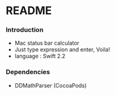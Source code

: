 # README #

### Introduction ###

* Mac status bar calculator
* Just type expression and enter, Voila!
* language : Swift 2.2

### Dependencies ###

* DDMathParser (CocoaPods)